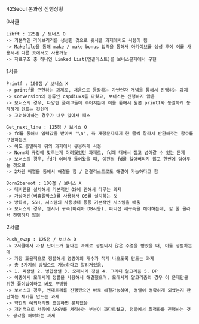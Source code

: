 42Seoul 본과정 진행상황

0서클 
	
	Libft : 125점 / 보너스 O
	-> 기본적인 라이브러리를 생성한 것으로 윗서클 과제에서도 사용이 됨
	-> Makefile을 통해 make / make bonus 입력을 통해서 아카이브를 생성 후에 이를 사용해서 다른 곳에서도 사용가능
	-> 자료구조 중 하나인 Linked List(연결리스트)를 보너스문제에서 구현

1서클 
	
	Printf : 100점 / 보너스 X
	-> printf를 구현하는 과제로, 처음으로 등장하는 가변인자 개념을 통해서 진행하는 과제
	-> Conversion의 종류인 cspdiuxX를 다뤘고, 보너스는 진행하지 않음
	-> 보너스의 경우, 다양한 플래그들이 주어지는데 이를 통해서 원본 printf와 동일하게 동작하게 만드는 것인데
	-> 고려해야하는 경우가 너무 많아서 패스
	
	Get_next_line : 125점 / 보너스 O
	-> fd를 통해서 입력값을 받아서 "\n", 즉 개행문자까지 한 줄씩 잘라서 반환해주는 함수를 구현하는것
	-> 이도 동일하게 뒤의 과제에서 유용하게 사용
	-> Norm의 규정에 맞추는게 어려웠었던 과제로, fd에 대해서 짚고 넘어갈 수 있는 문제
	-> 보너스의 경우, fd가 여러개 들어왔을 때, 이전의 fd를 잃어버리지 않고 한번에 담아두는 것으로
	-> 2차원 배열을 통해서 해결을 함 / 연결리스트로도 해결이 가능하다고 함
	
	Born2beroot : 100점 / 보너스 X
	-> 데비안을 설치해서 기본적인 OS에 관해서 다루는 과제
	-> 가상머신(버츄얼박스)를 사용해서 OS를 설치하는 것
	-> 방화벽, SSH, 시스템의 사용상태 등등 기본적인 시스템을 배움
	-> 보너스의 경우, 웹서버 구축(마리아 DB사용), 파티션 재구축을 해야하는데, 할 줄 몰라서 진행하지 않음

2서클
	
	Push_swap : 125점 / 보너스 O
	-> 2서클에서 가장 난이도가 높다는 과제로 정렬되지 않은 수열을 받았을 때, 이를 정렬하는데
	-> 가장 효율적으로 정렬해서 명령어의 개수가 적게 나오도록 만드는 과제
	-> 총 5가지의 방법으로 가능하다고 알려져있음.
	-> 1. 퀵정렬 2. 병합정렬 3. 모래시계 정렬 4. 그리디 알고리즘 5. DP
	-> 이중에서 모래시계 정렬을 사용해서 해결했으며, 모래시계 알고리즘의 경우 이 문제만을 위한 풀이법이라고 봐도 무방함
	-> 보너스의 경우, 멘데토리를 진행했으면 바로 해결가능하며, 정렬이 정확하게 되었는지 판단하는 체커를 만드는 과제
	-> 약간의 예외처리만 조심하면 문제없음
	-> 개인적으로 처음에 ARGV를 처리하는 부분이 까다로웠고, 정렬에서 최적화를 진행하는 것도 생각을 해야하는 과제
